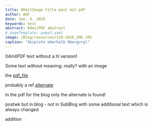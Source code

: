 ```yaml
---
title: 06mitImage title post mit pdf
author: AUF
date: Jan. 4, 2019
keywords: test
abstract: 04mitPDF abstract  
# pageTemplate: page3.yaml
image: /Blog/resources/120-2026_IMG.JPG
caption: "Skipiste oberhalb Obergurgl"
---
```


04mitPDF text without a hl version1

Some text without meaning; really? with an image 

the [pdf_file](/Blog/resources/blogtest.pdf)

probably a ref [alternate](./resources/blogtest.pdf)

In the pdf for the blog only the alternate is found!


postwk but in blog - not in SubBlog
with some additional text 
which is always changed  

addition
